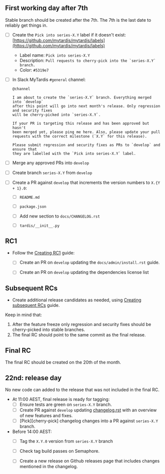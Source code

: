 ## First working day after 7th

Stable branch should be created after the 7th. The 7th is the last date to reliably get things in.

- [ ] Create the `Pick into series-X.Y` label if it doesn't exist: [https://github.com/mytardis/mytardis/labels](https://github.com/mytardis/mytardis/labels)
  - Label name: `Pick into series-X.Y`
  - Description: ``Pull requests to cherry-pick into the `series-X.Y` branch.``
  - Color: `#5319e7`
- [ ] In Slack MyTardis `#general` channel:

    ```
    @channel

    I am about to create the `series-X.Y` branch. Everything merged into `develop`
    after this point will go into next month's release. Only regression and security fixes
    will be cherry-picked into `series-X.Y`.

    If your PR is targeting this release and has been approved but hasn't
    been merged yet, please ping me here. Also, please update your pull requests with the correct milestone (`X.Y` for this release).

    Please submit regression and security fixes as PRs to `develop` and ensure that
    they are labelled with the `Pick into series-X.Y` label.
    ```
- [ ] Merge any approved PRs into `develop`
- [ ] Create branch `series-X.Y` from `develop`
- [ ] Create a PR against `develop` that increments the version numbers to `X.{Y + 1}.0`:
  - [ ] `README.md`
  - [ ] `package.json`
  - [ ] Add new section to `docs/CHANGELOG.rst`
  - [ ] `tardis/__init__.py`


## RC1

- Follow the [Creating RC1] guide:
  - [ ] Create an PR on `develop` updating the `docs/admin/install.rst` guide.
  - [ ] Create an PR on `develop` updating the dependencies license list


[Creating RC1]: https://github.com/mytardis/release/blob/master/general/release-candidates.md#creating-rc1

## Subsequent RCs

- Create additional release candidates as needed, using [Creating subsequent RCs] guide.

Keep in mind that:

1. After the feature freeze only regression and security fixes should be
   cherry-picked into stable branches.
2. The final RC should point to the same commit as the final release.

[Creating subsequent RCs]: https://github.com/mytardis/release/blob/master/general/release-candidates.md#creating-subsequent-rcs

## Final RC

The final RC should be created on the 20th of the month.

## 22nd: release day

No new code can added to the release that was not included in the final RC.

- At 11:00 AEST, final release is ready for tagging:
  - [ ] Ensure tests are green on `series-X.Y` branch.
  - [ ] Create PR against `develop` updating [changelog.rst][changelog] with an overview of new features and fixes.
  - [ ] [Pick][cherry-pick] changelog changes into a PR against `series-X.Y` branch.

- Before 14:00 AEST:
  - [ ] Tag the `X.Y.0` version from `series-X.Y` branch
  - [ ] Check tag build passes on Semaphore.
  - [ ] Create a new release on Github releases page that includes changes
      mentioned in the changelog.


[changelog]:
https://github.com/mytardis/mytardis/blob/develop/docs/changelog.rst
